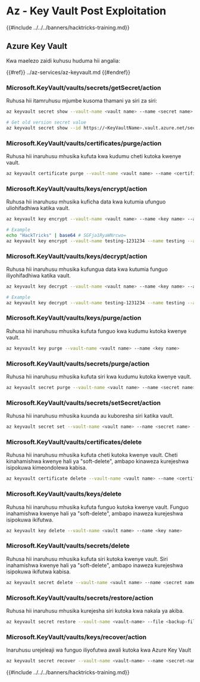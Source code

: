 # Az - Key Vault Post Exploitation

{{#include ../../../banners/hacktricks-training.md}}

## Azure Key Vault

Kwa maelezo zaidi kuhusu huduma hii angalia:

{{#ref}}
../az-services/az-keyvault.md
{{#endref}}

### Microsoft.KeyVault/vaults/secrets/getSecret/action

Ruhusa hii itamruhusu mjumbe kusoma thamani ya siri za siri:
```bash
az keyvault secret show --vault-name <vault name> --name <secret name>

# Get old version secret value
az keyvault secret show --id https://<KeyVaultName>.vault.azure.net/secrets/<KeyVaultName>/<idOldVersion>
```
### **Microsoft.KeyVault/vaults/certificates/purge/action**

Ruhusa hii inaruhusu mhusika kufuta kwa kudumu cheti kutoka kwenye vault.
```bash
az keyvault certificate purge --vault-name <vault name> --name <certificate name>
```
### **Microsoft.KeyVault/vaults/keys/encrypt/action**

Ruhusa hii inaruhusu mhusika kuficha data kwa kutumia ufunguo uliohifadhiwa katika vault.
```bash
az keyvault key encrypt --vault-name <vault name> --name <key name> --algorithm <algorithm> --value <value>

# Example
echo "HackTricks" | base64 # SGFja1RyaWNrcwo=
az keyvault key encrypt --vault-name testing-1231234 --name testing --algorithm RSA-OAEP-256 --value SGFja1RyaWNrcwo=
```
### **Microsoft.KeyVault/vaults/keys/decrypt/action**

Ruhusa hii inaruhusu mhusika kufungua data kwa kutumia funguo iliyohifadhiwa katika vault.
```bash
az keyvault key decrypt --vault-name <vault name> --name <key name> --algorithm <algorithm> --value <value>

# Example
az keyvault key decrypt --vault-name testing-1231234 --name testing --algorithm RSA-OAEP-256 --value "ISZ+7dNcDJXLPR5MkdjNvGbtYK3a6Rg0ph/+3g1IoUrCwXnF791xSF0O4rcdVyyBnKRu0cbucqQ/+0fk2QyAZP/aWo/gaxUH55pubS8Zjyw/tBhC5BRJiCtFX4tzUtgTjg8lv3S4SXpYUPxev9t/9UwUixUlJoqu0BgQoXQhyhP7PfgAGsxayyqxQ8EMdkx9DIR/t9jSjv+6q8GW9NFQjOh70FCjEOpYKy9pEGdLtPTrirp3fZXgkYfIIV77TXuHHdR9Z9GG/6ge7xc9XT6X9ciE7nIXNMQGGVCcu3JAn9BZolb3uL7PBCEq+k2rH4tY0jwkxinM45tg38Re2D6CEA==" # This is the result from the previous encryption
```
### **Microsoft.KeyVault/vaults/keys/purge/action**

Ruhusa hii inaruhusu mhusika kufuta funguo kwa kudumu kutoka kwenye vault.
```bash
az keyvault key purge --vault-name <vault name> --name <key name>
```
### **Microsoft.KeyVault/vaults/secrets/purge/action**

Ruhusa hii inaruhusu mhusika kufuta siri kwa kudumu kutoka kwenye vault.
```bash
az keyvault secret purge --vault-name <vault name> --name <secret name>
```
### **Microsoft.KeyVault/vaults/secrets/setSecret/action**

Ruhusa hii inaruhusu mhusika kuunda au kuboresha siri katika vault.
```bash
az keyvault secret set --vault-name <vault name> --name <secret name> --value <secret value>
```
### **Microsoft.KeyVault/vaults/certificates/delete**

Ruhusa hii inaruhusu mhusika kufuta cheti kutoka kwenye vault. Cheti kinahamishwa kwenye hali ya "soft-delete", ambapo kinaweza kurejeshwa isipokuwa kimeondolewa kabisa.
```bash
az keyvault certificate delete --vault-name <vault name> --name <certificate name>
```
### **Microsoft.KeyVault/vaults/keys/delete**

Ruhusa hii inaruhusu mhusika kufuta funguo kutoka kwenye vault. Funguo inahamishwa kwenye hali ya "soft-delete", ambapo inaweza kurejeshwa isipokuwa ikifutwa.
```bash
az keyvault key delete --vault-name <vault name> --name <key name>
```
### **Microsoft.KeyVault/vaults/secrets/delete**

Ruhusa hii inaruhusu mhusika kufuta siri kutoka kwenye vault. Siri inahamishwa kwenye hali ya "soft-delete", ambapo inaweza kurejeshwa isipokuwa ikifutwa kabisa.
```bash
az keyvault secret delete --vault-name <vault name> --name <secret name>
```
### Microsoft.KeyVault/vaults/secrets/restore/action

Ruhusa hii inaruhusu mhusika kurejesha siri kutoka kwa nakala ya akiba.
```bash
az keyvault secret restore --vault-name <vault-name> --file <backup-file-path>
```
### Microsoft.KeyVault/vaults/keys/recover/action
Inaruhusu urejeleaji wa funguo iliyofutwa awali kutoka kwa Azure Key Vault
```bash
az keyvault secret recover --vault-name <vault-name> --name <secret-name>

```
{{#include ../../../banners/hacktricks-training.md}}
